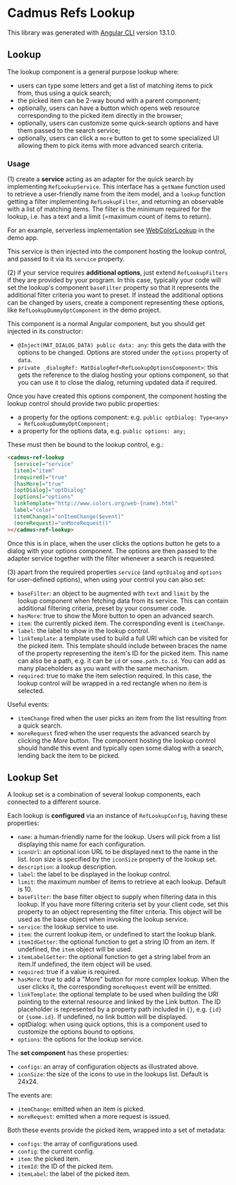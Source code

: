 # Cadmus Refs Lookup

This library was generated with [Angular CLI](https://github.com/angular/angular-cli) version 13.1.0.

## Lookup

The lookup component is a general purpose lookup where:

- users can type some letters and get a list of matching items to pick from, thus using a quick search;
- the picked item can be 2-way bound with a parent component;
- optionally, users can have a button which opens web resource corresponding to the picked item directly in the browser;
- optionally, users can customize some quick-search options and have them passed to the search service;
- optionally, users can click a `more` button to get to some specialized UI allowing them to pick items with more advanced search criteria.

### Usage

(1) create a **service** acting as an adapter for the quick search by implementing `RefLookupService`. This interface has a `getName` function used to retrieve a user-friendly name from the item model, and a `lookup` function getting a filter implementing `RefLookupFilter`, and returning an observable with a list of matching items. The filter is the minimum required for the lookup, i.e. has a text and a limit (=maximum count of items to return).

For an example, serverless implementation see [WebColorLookup](../../../src/app/refs/ref-lookup-pg/ref-lookup-pg.component.ts) in the demo app.

This service is then injected into the component hosting the lookup control, and passed to it via its `service` property.

(2) if your service requires **additional options**, just extend `RefLookupFilters` if they are provided by your program. In this case, typically your code will set the lookup's component `baseFilter` property so that it represents the additional filter criteria you want to preset. If instead the additional options can be changed by users, create a component representing these options, like  `RefLookupDummyOptComponent` in the demo project.

This component is a normal Angular component, but you should get injected in its constructor:

- `@Inject(MAT_DIALOG_DATA) public data: any`: this gets the data with the options to be changed. Options are stored under the `options` property of `data`.
- `private _dialogRef: MatDialogRef<RefLookupOptionsComponent>`: this gets the reference to the dialog hosting your options component, so that you can use it to close the dialog, returning updated data if required.

Once you have created this options component, the component hosting the lookup control should provide two public properties:

- a property for the options component: e.g. `public optDialog: Type<any> = RefLookupDummyOptComponent;`
- a property for the options data, e.g. `public options: any;`

These must then be bound to the lookup control, e.g.:

```html
<cadmus-ref-lookup
  [service]="service"
  [item]="item"
  [required]="true"
  [hasMore]="true"
  [optDialog]="optDialog"
  [options]="options"
  linkTemplate="http://www.colors.org/web-{name}.html"
  label="color"
  (itemChange)="onItemChange($event)"
  (moreRequest)="onMoreRequest()"
></cadmus-ref-lookup>
```

Once this is in place, when the user clicks the options button he gets to a dialog with your options component. The options are then passed to the adapter service together with the filter whenever a search is requested.

(3) apart from the required properties `service` (and `optDialog` and `options` for user-defined options), when using your control you can also set:

- `baseFilter`: an object to be augmented with `text` and `limit` by the lookup component when fetching data from its service. This can contain additional filtering criteria, preset by your consumer code.
- `hasMore`: true to show the More button to open an advanced search.
- `item`: the currently picked item. The corresponding event is `itemChange`.
- `label`: the label to show in the lookup control.
- `linkTemplate`: a template used to build a full URI which can be visited for the picked item. This template should include between braces the name of the property representing the item's ID for the picked item. This name can also be a path, e.g. it can be `id` or `some.path.to.id`. You can add as many placeholders as you want with the same mechanism.
- `required`: true to make the item selection required. In this case, the lookup control will be wrapped in a red rectangle when no item is selected.

Useful events:

- `itemChange` fired when the user picks an item from the list resulting from a quick search.
- `moreRequest` fired when the user requests the advanced search by clicking the *More* button. The component hosting the lookup control should handle this event and typically open some dialog with a search, lending back the item to be picked.

## Lookup Set

A lookup set is a combination of several lookup components, each connected to a different source.

Each lookup is **configured** via an instance of `RefLookupConfig`, having these properties:

- `name`: a human-friendly name for the lookup. Users will pick from a list displaying this name for each configuration.
- `iconUrl`: an optional icon URL to be displayed next to the name in the list. Icon size is specified by the `iconSize` property of the lookup set.
- `description`: a lookup description.
- `label`: the label to be displayed in the lookup control.
- `limit`: the maximum number of items to retrieve at each lookup. Default is 10.
- `baseFilter`: the base filter object to supply when filtering data in this lookup. If you have more filtering criteria set by your client code, set this property to an object representing the filter criteria. This object will be used as the base object when invoking the lookup service.
- `service`: the lookup service to use.
- `item`: the current lookup item, or undefined to start the lookup blank.
- `itemIdGetter`: the optional function to get a string ID from an item. If undefined, the `item` object will be used.
- `itemLabelGetter`: the optional function to get a string label from an item.If undefined, the item object will be used.
- `required`: true if a value is required.
- `hasMore`: true to add a "More" button for more complex lookup. When the user clicks it, the corresponding `moreRequest` event will be emitted.
- `linkTemplate`: the optional template to be used when building the URI pointing to the external resource and linked by the Link button. The ID placeholder is represented by a property path included in `{}`, e.g. `{id}` or `{some.id}`. If undefined, no link button will be displayed.
- optDialog: when using quick options, this is a component used to customize the options bound to options.
- `options`: the options for the lookup service.

The **set component** has these properties:

- `configs`: an array of configuration objects as illustrated above.
- `iconSize`: the size of the icons to use in the lookups list. Default is 24x24.

The events are:

- `itemChange`: emitted when an item is picked.
- `moreRequest`: emitted when a more request is issued.

Both these events provide the picked item, wrapped into a set of metadata:

- `configs`: the array of configurations used.
- `config`: the current config.
- `item`: the picked item.
- `itemId`: the ID of the picked item.
- `itemLabel`: the label of the picked item.

